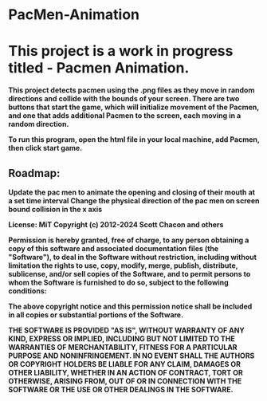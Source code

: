 # PacMen-Animation

<h1>This project is a work in progress titled - Pacmen Animation.</h1>

<b>
<p>This project detects pacmen using the .png files as they move in random directions and collide with the bounds of your screen. There are two buttons that start the game, which will initialize movement of the Pacmen, and one that adds additional Pacmen to the screen, each moving in a random direction.

To run this program, open the html file in your local machine, add Pacmen, then click start game.</p>

<h2>Roadmap:</h2>
<p>Update the pac men to animate the opening and closing of their mouth at a set time interval
Change the physical direction of the pac men on screen bound collision in the x axis

License: MiT
Copyright (c) 2012-2024 Scott Chacon and others

Permission is hereby granted, free of charge, to any person obtaining
a copy of this software and associated documentation files (the
"Software"), to deal in the Software without restriction, including
without limitation the rights to use, copy, modify, merge, publish,
distribute, sublicense, and/or sell copies of the Software, and to
permit persons to whom the Software is furnished to do so, subject to
the following conditions:

The above copyright notice and this permission notice shall be
included in all copies or substantial portions of the Software.

THE SOFTWARE IS PROVIDED "AS IS", WITHOUT WARRANTY OF ANY KIND,
EXPRESS OR IMPLIED, INCLUDING BUT NOT LIMITED TO THE WARRANTIES OF
MERCHANTABILITY, FITNESS FOR A PARTICULAR PURPOSE AND
NONINFRINGEMENT. IN NO EVENT SHALL THE AUTHORS OR COPYRIGHT HOLDERS BE
LIABLE FOR ANY CLAIM, DAMAGES OR OTHER LIABILITY, WHETHER IN AN ACTION
OF CONTRACT, TORT OR OTHERWISE, ARISING FROM, OUT OF OR IN CONNECTION
WITH THE SOFTWARE OR THE USE OR OTHER DEALINGS IN THE SOFTWARE.
</p>
</b>
